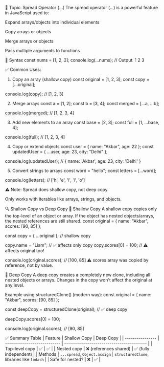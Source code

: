 🔹 Topic: Spread Operator (...)
The spread operator (...) is a powerful feature in JavaScript used to:

Expand arrays/objects into individual elements

Copy arrays or objects

Merge arrays or objects

Pass multiple arguments to functions

🔧 Syntax
const nums = [1, 2, 3];
console.log(...nums);  // Output: 1 2 3

✅ Common Uses:
1. Copy an array (shallow copy)
const original = [1, 2, 3];
const copy = [...original];

console.log(copy); // [1, 2, 3]

2. Merge arrays
const a = [1, 2];
const b = [3, 4];
const merged = [...a, ...b];

console.log(merged); // [1, 2, 3, 4]

3. Add new elements to an array
const base = [2, 3];
const full = [1, ...base, 4];

console.log(full); // [1, 2, 3, 4]

4. Copy or extend objects
const user = { name: "Akbar", age: 22 };
const updatedUser = { ...user, age: 23, city: "Delhi" };

console.log(updatedUser); 
// { name: 'Akbar', age: 23, city: 'Delhi' }

5. Convert strings to arrays
const word = "hello";
const letters = [...word];

console.log(letters); // ['h', 'e', 'l', 'l', 'o']

⚠️ Note:
Spread does shallow copy, not deep copy.

Only works with iterables like arrays, strings, and objects.

🔍 Shallow Copy vs Deep Copy
🧪 Shallow Copy
A shallow copy copies only the top-level of an object or array.
If the object has nested objects/arrays, the nested references are still shared.
const original = {
  name: "Akbar",
  scores: [90, 85]
};

const copy = { ...original }; // shallow copy

copy.name = "Liam";             // ✅ affects only copy
copy.scores[0] = 100;           // ⚠️ affects original too!

console.log(original.scores);  // [100, 85]
⚠️ scores array was copied by reference, not by value.

🧬 Deep Copy
A deep copy creates a completely new clone, including all nested objects or arrays.
Changes in the copy won't affect the original at any level.

Example using structuredClone() (modern way):
const original = {
  name: "Akbar",
  scores: [90, 85]
};

const deepCopy = structuredClone(original); // ✅ deep copy

deepCopy.scores[0] = 100;

console.log(original.scores); // [90, 85]

✅ Summary Table
| Feature          | Shallow Copy                 | Deep Copy                                  |
| ---------------- | ---------------------------- | ------------------------------------------ |
| Top-level copy   | ✅                            | ✅                                          |
| Nested copy      | ❌ (references shared)        | ✅ (fully independent)                      |
| Methods          | `...spread`, `Object.assign` | `structuredClone`, libraries like `lodash` |
| Safe for nested? | ❌                            | ✅                                          |

